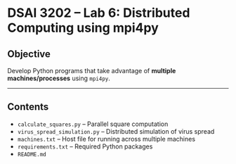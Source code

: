 # DSAI 3202 – Lab 6: Distributed Computing using mpi4py

## Objective
Develop Python programs that take advantage of **multiple machines/processes** using `mpi4py`.

---

## Contents

- `calculate_squares.py` – Parallel square computation
- `virus_spread_simulation.py` – Distributed simulation of virus spread
- `machines.txt` – Host file for running across multiple machines
- `requirements.txt` – Required Python packages
- `README.md`